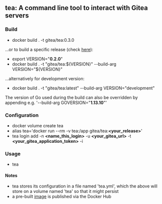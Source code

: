 ## tea: A command line tool to interact with Gitea servers

### Build
- docker build . -t gitea/tea:0.3.0

...or to build a specific release (check [here](https://gitea.com/gitea/tea/releases)):

- export VERSION="<b>0.2.0</b>"
- docker build . -t "gitea/tea:${VERSION}" --build-arg VERSION="${VERSION}"

...alternatively for development version:

- docker build . -t "gitea/tea:latest" --build-arg VERSION="development"

The version of Go used during the build can also be overridden by appending e.g. '--build-arg GOVERSION="<b>1.13.10</b>"'

### Configuration
- docker volume create tea
- alias tea='docker run --rm -v tea:/app gitea/tea:<b><your_release></b>'
- tea login add -n <b><name_this_login></b> -u <b><your_gitea_url></b> -t <b><your_gitea_application_token></b> -i

### Usage
- tea

#### Notes
- tea stores its configuration in a file named 'tea.yml', which the above will store on a volume named 'tea' so that it might persist
- a pre-built [image](https://hub.docker.com/repository/docker/tgerczei/tea) is published via the Docker Hub
